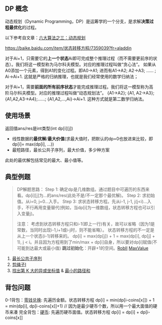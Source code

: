 ## DP 概念

动态规划（Dynamic Programming，DP）是运筹学的一个分支，是求解**决策过程最优化**的过程。

以下参考自文章：[六大算法之三：动态规划](https://blog.csdn.net/zw6161080123/article/details/80639932)

https://baike.baidu.com/item/状态转移方程/7359039?fr=aladdin

对于Ai+1，只需要它的**上一个状态**Ai即可完成整个推理过程（而不需要更前序的状态）。我们将这一模型称为马尔科夫模型。对应的推理过程叫做“贪心法”。
如果从A0添加一个元素，得到A1的变化过程。即A0->A1; 进而有A1->A2; A2->A3; …… ; Ai->Ai+1. 这就是严格的归纳推理，也就是我们经常使用的数学归纳法；

对于Ai+1，需要**前面的所有前序状态**才能完成推理过程。我们将这一模型称为高阶马尔科夫模型。对应的推理过程叫做“动态规划法”。
{A1->A2}; {A1, A2->A3}; {A1,A2,A3->A4};……; {A1,A2,...,Ai}->Ai+1. 这种方式就是第二数学归纳法。

## 使用场景

返回值ans/res是int类型(int dp[i][j])

- 线性数据的**最优解**/**最大价值**(求最大值时，把默认的dp=0也放进来比较，即dp[i]= max(dp[i], ...))
- 最短路径，最长公共子序列，最大价值，多少种方案

此处的最优解包括常见的最大、最小值等。

## 典型例题

> DP解题思路：
> Step 1: 确定dp是几维数组。通过题目中可遍历的东西来看。dp[i][j]为...的ans/res(此处不是/不一定那个最优解)。
> Step 2: 求初始值。从i=0, j=0...入手。
> Step 3: 求状态转移方程。先从i-1, j-1, j(j<i)...入手，不行再用变量替代(例如，当dp[i]为一维数组，状态转移方程也可以引入变量j)。
> 
> 注意：
> 考虑到状态转移方程只和i-1(即上一行)有关，故可以省略（因为1是常数，当同时出现i-1,i+1或i-j时，则不能省略）。
> 状态转移方程的不一定是从上一个状态(i-1)转移来的。
> dp[i] = max(dp[j]) + 1 = max(dp[i], dp[j] + 1), j < i。并且因为方程用到了min/max + dp[i]自身，所以要对dp[i]赋值(不可能到达最大或最小值)
> **跳过初始化**：开辟+1的空间。[RobII](./medium/RobII.java) [MaxValue](./medium/MaxValue.java)


1. [最长公共子序列](./LongestCommonSubsequence.java)
2. [剪绳子I](./CuttingRope.java)
3. [找出第 K 大的异或坐标值](../daily/leetcode/KthLargestValue.java) & [最小的路径和](../daily/nowcoder/MinPathSum.java)

## 背包问题

0-1背包：[零钱兑换](./medium/CoinChange.java): 先遍历金额。状态转移方程 dp[i] = min(dp[i-coins[x]]) + 1 = min(dp[i], dp[i-coins[x]]+1) // 因为是最少硬币个数，所以用一个最大面值的硬币来凑
完全背包：[硬币](./medium/WaysToChange.java): 先遍历硬币面值。状态转移方程 dp[i] = dp[i] + dp[i-coins[x]]